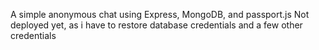 A simple anonymous chat using Express, MongoDB, and passport.js
Not deployed yet, as i have to restore database credentials and a few other credentials
